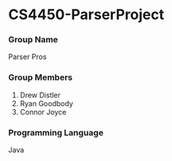 # CS4450-ParserProject

### Group Name
Parser Pros
### Group Members 
1. Drew Distler
2. Ryan Goodbody
3. Connor Joyce
### Programming Language
Java


